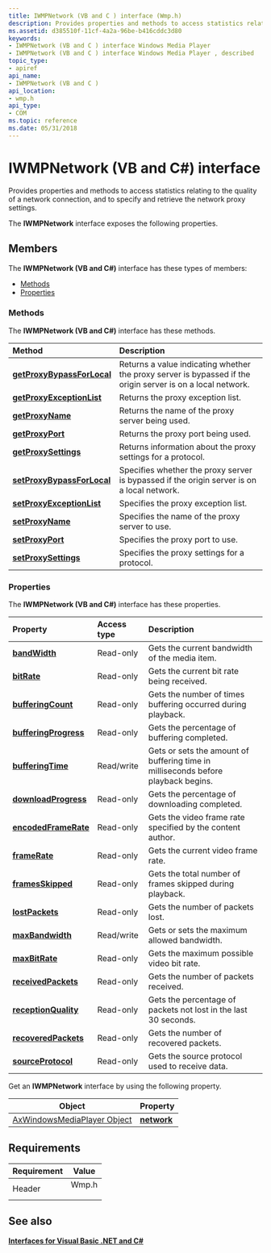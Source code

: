 ```yaml
---
title: IWMPNetwork (VB and C ) interface (Wmp.h)
description: Provides properties and methods to access statistics relating to the quality of a network connection, and to specify and retrieve the network proxy settings.The IWMPNetwork interface exposes the following properties.
ms.assetid: d385510f-11cf-4a2a-96be-b416cddc3d80
keywords:
- IWMPNetwork (VB and C ) interface Windows Media Player
- IWMPNetwork (VB and C ) interface Windows Media Player , described
topic_type:
- apiref
api_name:
- IWMPNetwork (VB and C )
api_location:
- wmp.h
api_type:
- COM
ms.topic: reference
ms.date: 05/31/2018
---
```


# IWMPNetwork (VB and C#) interface

Provides properties and methods to access statistics relating to the quality of a network connection, and to specify and retrieve the network proxy settings.

The **IWMPNetwork** interface exposes the following properties.

## Members

The **IWMPNetwork (VB and C#)** interface has these types of members:

-   [Methods](#methods)
-   [Properties](#properties)

### Methods

The **IWMPNetwork (VB and C#)** interface has these methods.



| Method                                                                                           | Description                                                                                                            |
|:-------------------------------------------------------------------------------------------------|:-----------------------------------------------------------------------------------------------------------------------|
| [**getProxyBypassForLocal**](iwmpnetwork-getproxybypassforlocal--vb-and-c.md)                   | Returns a value indicating whether the proxy server is bypassed if the origin server is on a local network.<br/> |
| [**getProxyExceptionList**](wmplibiwmpnetwork-iwmpnetwork-getproxyexceptionlist--vb-and-c.md)   | Returns the proxy exception list.<br/>                                                                           |
| [**getProxyName**](wmplibiwmpnetwork-iwmpnetwork-getproxyname--vb-and-c.md)                     | Returns the name of the proxy server being used.<br/>                                                            |
| [**getProxyPort**](wmplibiwmpnetwork-iwmpnetwork-getproxyport--vb-and-c.md)                     | Returns the proxy port being used.<br/>                                                                          |
| [**getProxySettings**](wmplibiwmpnetwork-iwmpnetwork-getproxysettings--vb-and-c.md)             | Returns information about the proxy settings for a protocol.<br/>                                                |
| [**setProxyBypassForLocal**](wmplibiwmpnetwork-iwmpnetwork-setproxybypassforlocal--vb-and-c.md) | Specifies whether the proxy server is bypassed if the origin server is on a local network.<br/>                  |
| [**setProxyExceptionList**](wmplibiwmpnetwork-iwmpnetwork-setproxyexceptionlist--vb-and-c.md)   | Specifies the proxy exception list.<br/>                                                                         |
| [**setProxyName**](wmplibiwmpnetwork-iwmpnetwork-setproxyname--vb-and-c.md)                     | Specifies the name of the proxy server to use.<br/>                                                              |
| [**setProxyPort**](wmplibiwmpnetwork-iwmpnetwork-setproxyport--vb-and-c.md)                     | Specifies the proxy port to use.<br/>                                                                            |
| [**setProxySettings**](wmplibiwmpnetwork-iwmpnetwork-setproxysettings--vb-and-c.md)             | Specifies the proxy settings for a protocol.<br/>                                                                |



 

### Properties

The **IWMPNetwork (VB and C#)** interface has these properties.



| Property                                                                                          | Access type           | Description                                                                                  |
|:--------------------------------------------------------------------------------------------------|:----------------------|:---------------------------------------------------------------------------------------------|
| [**bandWidth**](wmplibiwmpnetwork-iwmpnetwork-bandwidth--vb-and-c.md)<br/>                 | Read-only<br/>  | Gets the current bandwidth of the media item.<br/>                                     |
| [**bitRate**](wmplibiwmpnetwork-iwmpnetwork-bitrate--vb-and-c.md)<br/>                     | Read-only<br/>  | Gets the current bit rate being received.<br/>                                         |
| [**bufferingCount**](wmplibiwmpnetwork-iwmpnetwork-bufferingcount--vb-and-c.md)<br/>       | Read-only<br/>  | Gets the number of times buffering occurred during playback.<br/>                      |
| [**bufferingProgress**](wmplibiwmpnetwork-iwmpnetwork-bufferingprogress--vb-and-c.md)<br/> | Read-only<br/>  | Gets the percentage of buffering completed.<br/>                                       |
| [**bufferingTime**](wmplibiwmpnetwork-iwmpnetwork-bufferingtime--vb-and-c.md)<br/>         | Read/write<br/> | Gets or sets the amount of buffering time in milliseconds before playback begins.<br/> |
| [**downloadProgress**](wmplibiwmpnetwork-iwmpnetwork-downloadprogress--vb-and-c.md)<br/>   | Read-only<br/>  | Gets the percentage of downloading completed.<br/>                                     |
| [**encodedFrameRate**](wmplibiwmpnetwork-iwmpnetwork-encodedframerate--vb-and-c.md)<br/>   | Read-only<br/>  | Gets the video frame rate specified by the content author.<br/>                        |
| [**frameRate**](wmplibiwmpnetwork-iwmpnetwork-framerate--vb-and-c.md)<br/>                 | Read-only<br/>  | Gets the current video frame rate.<br/>                                                |
| [**framesSkipped**](wmplibiwmpnetwork-iwmpnetwork-framesskipped--vb-and-c.md)<br/>         | Read-only<br/>  | Gets the total number of frames skipped during playback.<br/>                          |
| [**lostPackets**](wmplibiwmpnetwork-iwmpnetwork-lostpackets--vb-and-c.md)<br/>             | Read-only<br/>  | Gets the number of packets lost.<br/>                                                  |
| [**maxBandwidth**](wmplibiwmpnetwork-iwmpnetwork-maxbandwidth--vb-and-c.md)<br/>           | Read/write<br/> | Gets or sets the maximum allowed bandwidth.<br/>                                       |
| [**maxBitRate**](wmplibiwmpnetwork-iwmpnetwork-maxbitrate--vb-and-c.md)<br/>               | Read-only<br/>  | Gets the maximum possible video bit rate.<br/>                                         |
| [**receivedPackets**](wmplibiwmpnetwork-iwmpnetwork-receivedpackets--vb-and-c.md)<br/>     | Read-only<br/>  | Gets the number of packets received.<br/>                                              |
| [**receptionQuality**](wmplibiwmpnetwork-iwmpnetwork-receptionquality--vb-and-c.md)<br/>   | Read-only<br/>  | Gets the percentage of packets not lost in the last 30 seconds.<br/>                   |
| [**recoveredPackets**](wmplibiwmpnetwork-iwmpnetwork-recoveredpackets--vb-and-c.md)<br/>   | Read-only<br/>  | Gets the number of recovered packets.<br/>                                             |
| [**sourceProtocol**](wmplibiwmpnetwork-iwmpnetwork-sourceprotocol--vb-and-c.md)<br/>       | Read-only<br/>  | Gets the source protocol used to receive data.<br/>                                    |



 

Get an **IWMPNetwork** interface by using the following property.



| Object                                                                   | Property                                                           |
|--------------------------------------------------------------------------|--------------------------------------------------------------------|
| [AxWindowsMediaPlayer Object](axwindowsmediaplayer-object--vb-and-c.md) | [**network**](axwmplib-axwindowsmediaplayer-network--vb-and-c.md) |



 

## Requirements



| Requirement | Value |
|-------------------|----------------------------------------------------------------------------------|
| Header<br/> | <dl> <dt>Wmp.h</dt> </dl> |



## See also

<dl> <dt>

[**Interfaces for Visual Basic .NET and C#**](interfaces-for-visual-basic--net-and-c.md)
</dt> </dl>

 

 





